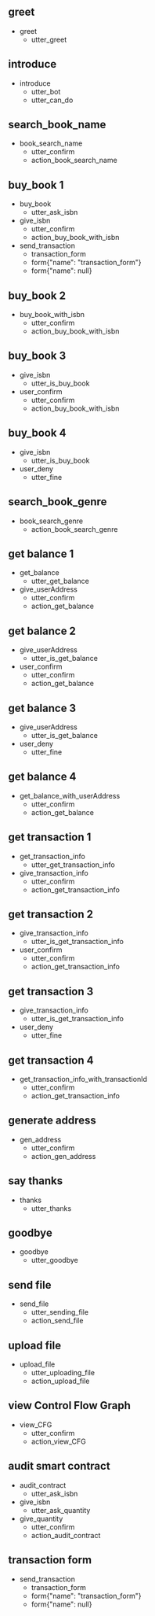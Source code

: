 ## greet
* greet
  - utter_greet

## introduce
* introduce
  - utter_bot
  - utter_can_do

<!-- ## search_book_name 1	
* book_search_name	
  - utter_confirm	
  - action_book_search_name	
  - utter_is_buy_book	
* user_confirm	
  - utter_give_balance_need_and_admin_address	
  - utter_ready_send_transaction	
* send_transaction	
  - transaction_form 	
  - form{"name": "transaction_form"} 	
  - form{"name": null}	
  - utter_confirm_transaction	
* give_transaction_info	
  - action_check_adbalance_and_return_key	

## search_book_name 2	
* book_search_name	
  - utter_confirm	
  - action_book_search_name	
  - utter_is_buy_book	
* user_deny	
  - utter_fine -->

## search_book_name
* book_search_name	
  - utter_confirm	
  - action_book_search_name	

## buy_book 1
* buy_book
  - utter_ask_isbn
* give_isbn
  - utter_confirm
  - action_buy_book_with_isbn
* send_transaction
  - transaction_form 
  - form{"name": "transaction_form"} 
  - form{"name": null}


## buy_book 2
* buy_book_with_isbn
  - utter_confirm
  - action_buy_book_with_isbn

## buy_book 3
* give_isbn
  - utter_is_buy_book
* user_confirm
  - utter_confirm
  - action_buy_book_with_isbn

## buy_book 4
* give_isbn
  - utter_is_buy_book
* user_deny
  - utter_fine

## search_book_genre
* book_search_genre
  - action_book_search_genre

## get balance 1
* get_balance
  - utter_get_balance
* give_userAddress
  - utter_confirm
  - action_get_balance

## get balance 2
* give_userAddress
  - utter_is_get_balance
* user_confirm
  - utter_confirm
  - action_get_balance

## get balance 3
* give_userAddress
  - utter_is_get_balance
* user_deny
  - utter_fine

## get balance 4
* get_balance_with_userAddress
  - utter_confirm
  - action_get_balance

## get transaction 1
* get_transaction_info
  - utter_get_transaction_info
* give_transaction_info
  - utter_confirm
  - action_get_transaction_info

## get transaction 2
* give_transaction_info
  - utter_is_get_transaction_info
* user_confirm
  - utter_confirm
  - action_get_transaction_info

## get transaction 3
* give_transaction_info
  - utter_is_get_transaction_info
* user_deny
  - utter_fine

## get transaction 4
* get_transaction_info_with_transactionId
  - utter_confirm
  - action_get_transaction_info

## generate address
* gen_address
  - utter_confirm
  - action_gen_address

## say thanks
* thanks
  - utter_thanks

## goodbye
* goodbye
  - utter_goodbye

## send file
* send_file
  - utter_sending_file
  - action_send_file

## upload file
* upload_file
  - utter_uploading_file
  - action_upload_file

## view Control Flow Graph
* view_CFG
  - utter_confirm
  - action_view_CFG

## audit smart contract
* audit_contract
  - utter_ask_isbn
* give_isbn
  - utter_ask_quantity
* give_quantity
  - utter_confirm
  - action_audit_contract


## transaction form
* send_transaction
    - transaction_form 
    - form{"name": "transaction_form"} 
    - form{"name": null}

